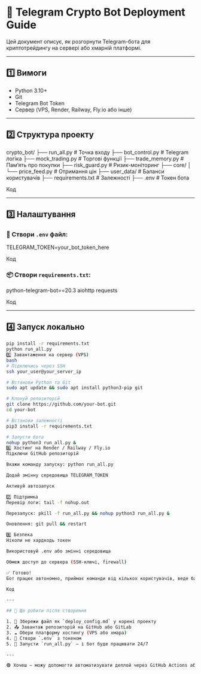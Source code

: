 # 🚀 Telegram Crypto Bot Deployment Guide

Цей документ описує, як розгорнути Telegram-бота для криптотрейдингу на сервері або хмарній платформі.

---

## 1️⃣ Вимоги

- Python 3.10+
- Git
- Telegram Bot Token
- Сервер (VPS, Render, Railway, Fly.io або інше)

---

## 2️⃣ Структура проекту

crypto_bot/ ├── run_all.py # Точка входу ├── bot_control.py # Telegram логіка ├── mock_trading.py # Торгові функції ├── trade_memory.py # Пам’ять про покупки ├── risk_guard.py # Ризик-моніторинг ├── core/ │ └── price_feed.py # Отримання цін ├── user_data/ # Баланси користувачів ├── requirements.txt # Залежності ├── .env # Токен бота

Код

---

## 3️⃣ Налаштування

### 🔐 Створи `.env` файл:

TELEGRAM_TOKEN=your_bot_token_here

Код

### 📦 Створи `requirements.txt`:

python-telegram-bot==20.3 aiohttp requests

Код

---

## 4️⃣ Запуск локально

```bash
pip install -r requirements.txt
python run_all.py
5️⃣ Завантаження на сервер (VPS)
bash
# Підключись через SSH
ssh your_user@your_server_ip

# Встанови Python та Git
sudo apt update && sudo apt install python3-pip git

# Клонуй репозиторій
git clone https://github.com/your-bot.git
cd your-bot

# Встанови залежності
pip3 install -r requirements.txt

# Запусти бота
nohup python3 run_all.py &
6️⃣ Хостинг на Render / Railway / Fly.io
Підключи GitHub репозиторій

Вкажи команду запуску: python run_all.py

Додай змінну середовища TELEGRAM_TOKEN

Активуй автозапуск

7️⃣ Підтримка
Перевір логи: tail -f nohup.out

Перезапуск: pkill -f run_all.py && nohup python3 run_all.py &

Оновлення: git pull && restart

8️⃣ Безпека
Ніколи не хардкодь токен

Використовуй .env або змінні середовища

Обмеж доступ до сервера (SSH-ключі, firewall)

✅ Готово!
Бот працює автономно, приймає команди від кількох користувачів, веде баланс, пам’ятає покупки, моніторить ризики.

Код

---

## 🔄 Що робити після створення

1. 📁 Збережи файл як `deploy_config.md` у корені проекту
2. 📤 Завантаж репозиторій на GitHub або GitLab
3. ☁️ Обери платформу хостингу (VPS або хмара)
4. 🔐 Створи `.env` з токеном
5. 🏁 Запусти `run_all.py` — і бот буде працювати 24/7

---

🟢 Хочеш — можу допомогти автоматизувати деплой через GitHub Actions або створити `/status` команду, яка покаже чи бот онлайн. Ти вже на рівні продакшн-релізу.
